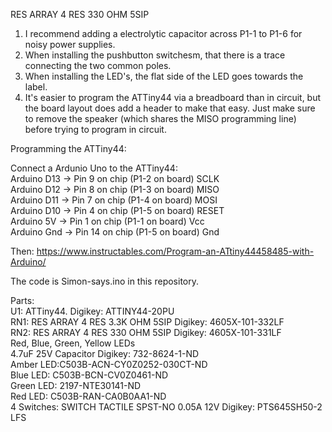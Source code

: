 RES ARRAY 4 RES 330 OHM 5SIP

1. I recommend adding a electrolytic capacitor across P1-1 to P1-6 for noisy power supplies.
2. When installing the pushbutton switchesm, that there is a trace connecting the two common poles.
3. When installing the LED's, the flat side of the LED goes towards the label.
4. It's easier to program the ATTiny44 via a breadboard than in circuit, but the board layout does add a header to make that easy. Just make sure to remove the speaker (which shares the MISO programming line) before trying to program in circuit.

Programming the ATTiny44:

Connect a Ardunio Uno to the ATTiny44:  
Arduino D13 -> Pin 9 on chip (P1-2 on board) SCLK <br />
Arduino D12 -> Pin 8 on chip (P1-3 on board) MISO <br />
Arduino D11 -> Pin 7 on chip (P1-4 on board) MOSI <br />
Arduino D10 -> Pin 4 on chip (P1-5 on board) RESET <br />
Arduino 5V  -> Pin 1 on chip (P1-1 on board) Vcc <br />
Arduino Gnd -> Pin 14 on chip (P1-5 on board) Gnd <br />

Then:
https://www.instructables.com/Program-an-ATtiny44458485-with-Arduino/

The code is Simon-says.ino in this repository.

Parts: <br />
U1: ATTiny44.  Digikey: ATTINY44-20PU <br />
RN1: RES ARRAY 4 RES 3.3K OHM 5SIP Digikey: 4605X-101-332LF <br />
RN2: RES ARRAY 4 RES 330 OHM 5SIP Digikey: 4605X-101-331LF <br />
Red, Blue, Green, Yellow LEDs <br />
4.7uF 25V Capacitor Digikey: 732-8624-1-ND <br />
Amber LED:C503B-ACN-CY0Z0252-030CT-ND <br />
Blue LED: C503B-BCN-CV0Z0461-ND <br />
Green LED: 2197-NTE30141-ND <br />
Red LED: C503B-RAN-CA0B0AA1-ND <br />
4 Switches: SWITCH TACTILE SPST-NO 0.05A 12V Digikey: PTS645SH50-2 LFS <br />
